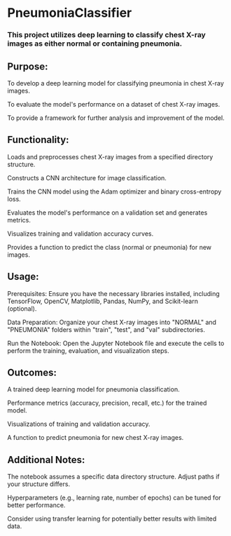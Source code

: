# PneumoniaClassifier

### This project utilizes deep learning to classify chest X-ray images as either normal or containing pneumonia.

## Purpose:

To develop a deep learning model for classifying pneumonia in chest X-ray images.

To evaluate the model's performance on a dataset of chest X-ray images.

To provide a framework for further analysis and improvement of the model.

## Functionality:

Loads and preprocesses chest X-ray images from a specified directory structure.

Constructs a CNN architecture for image classification.

Trains the CNN model using the Adam optimizer and binary cross-entropy loss.

Evaluates the model's performance on a validation set and generates metrics.

Visualizes training and validation accuracy curves.

Provides a function to predict the class (normal or pneumonia) for new images.

## Usage:

Prerequisites: Ensure you have the necessary libraries installed, including TensorFlow, OpenCV, Matplotlib, Pandas, NumPy, and Scikit-learn (optional).

Data Preparation: Organize your chest X-ray images into "NORMAL" and "PNEUMONIA" folders within "train", "test", and "val" subdirectories.

Run the Notebook: Open the Jupyter Notebook file and execute the cells to perform the training, evaluation, and visualization steps.

## Outcomes:

A trained deep learning model for pneumonia classification.

Performance metrics (accuracy, precision, recall, etc.) for the trained model.

Visualizations of training and validation accuracy.

A function to predict pneumonia for new chest X-ray images.

## Additional Notes:

The notebook assumes a specific data directory structure. Adjust paths if your structure differs.

Hyperparameters (e.g., learning rate, number of epochs) can be tuned for better performance.

Consider using transfer learning for potentially better results with limited data.
